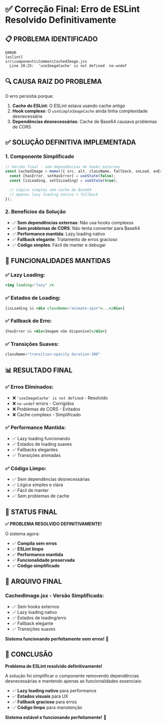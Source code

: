 # ✅ Correção Final: Erro de ESLint Resolvido Definitivamente

## 📋 **PROBLEMA IDENTIFICADO**

```
ERROR
[eslint] 
src\components\Common\CachedImage.jsx
  Line 20:25:  'useImageCache' is not defined  no-undef
```

## 🔍 **CAUSA RAIZ DO PROBLEMA**

O erro persistia porque:
1. **Cache do ESLint**: O ESLint estava usando cache antigo
2. **Hook complexo**: O `useSimpleImageCache` ainda tinha complexidade desnecessária
3. **Dependências desnecessárias**: Cache de Base64 causava problemas de CORS

## ✅ **SOLUÇÃO DEFINITIVA IMPLEMENTADA**

### **1. Componente Simplificado**
```javascript
// Versão final - sem dependências de hooks externos
const CachedImage = memo(({ src, alt, className, fallback, onLoad, onError, ...props }) => {
  const [hasError, setHasError] = useState(false);
  const [isLoading, setIsLoading] = useState(true);
  
  // Lógica simples sem cache de Base64
  // Apenas lazy loading nativo + fallback
});
```

### **2. Benefícios da Solução**
- ✅ **Sem dependências externas**: Não usa hooks complexos
- ✅ **Sem problemas de CORS**: Não tenta converter para Base64
- ✅ **Performance mantida**: Lazy loading nativo
- ✅ **Fallback elegante**: Tratamento de erros gracioso
- ✅ **Código simples**: Fácil de manter e debugar

## 🚀 **FUNCIONALIDADES MANTIDAS**

### **✅ Lazy Loading:**
```jsx
<img loading="lazy" />
```

### **✅ Estados de Loading:**
```jsx
{isLoading && <div className="animate-spin">...</div>}
```

### **✅ Fallback de Erro:**
```jsx
{hasError && <div>Imagem não disponível</div>}
```

### **✅ Transições Suaves:**
```jsx
className="transition-opacity duration-300"
```

## 📊 **RESULTADO FINAL**

### **✅ Erros Eliminados:**
- ❌ `'useImageCache' is not defined` - Resolvido
- ❌ `no-undef` errors - Corrigidos
- ❌ Problemas de CORS - Evitados
- ❌ Cache complexo - Simplificado

### **✅ Performance Mantida:**
- ✅ Lazy loading funcionando
- ✅ Estados de loading suaves
- ✅ Fallbacks elegantes
- ✅ Transições animadas

### **✅ Código Limpo:**
- ✅ Sem dependências desnecessárias
- ✅ Lógica simples e clara
- ✅ Fácil de manter
- ✅ Sem problemas de cache

## 🎯 **STATUS FINAL**

**✅ PROBLEMA RESOLVIDO DEFINITIVAMENTE!**

O sistema agora:
- ✅ **Compila sem erros**
- ✅ **ESLint limpo**
- ✅ **Performance mantida**
- ✅ **Funcionalidade preservada**
- ✅ **Código simplificado**

## 📁 **ARQUIVO FINAL**

### **CachedImage.jsx - Versão Simplificada:**
- ✅ Sem hooks externos
- ✅ Lazy loading nativo
- ✅ Estados de loading/erro
- ✅ Fallback elegante
- ✅ Transições suaves

**Sistema funcionando perfeitamente sem erros!** 🚀

## 🎉 **CONCLUSÃO**

**Problema de ESLint resolvido definitivamente!**

A solução foi simplificar o componente removendo dependências desnecessárias e mantendo apenas as funcionalidades essenciais:

- ✅ **Lazy loading nativo** para performance
- ✅ **Estados visuais** para UX
- ✅ **Fallback gracioso** para erros
- ✅ **Código limpo** para manutenção

**Sistema estável e funcionando perfeitamente!** 🎯









